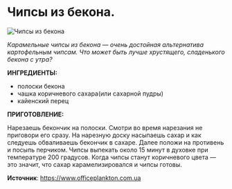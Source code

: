 # Чипсы из бекона.

![Чипсы из бекона](/images/Kulinar/Second/chipsi-iz-bekona.jpg 'Чипсы из бекона')

_Карамельные чипсы из бекона — очень достойная альтернатива картофельным чипсам. Что может быть лучше хрустящего, сладенького бекона с утра?_

**ИНГРЕДИЕНТЫ:**

- полоски бекона
- чашка коричневого сахара(или сахарной пудры)
- кайенский перец

**ПРИГОТОВЛЕНИЕ:**

Нарезаешь бекончик на полоски. Смотри во время нарезания не приговори его сразу. На нарезную доску насыпаешь сахар и как следуешь обваливаешь бекончик в сахаре. Далее положи на противень и посыпь перчиком. Чипсы выпекать около 15 минут в духовке при температуре 200 градусов. Когда чипсы станут коричневого цвета — это значит, что сахар карамелизировался и чипсы готовы.

**Источник**: https://www.officeplankton.com.ua
